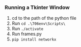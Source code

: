 ### Running a Tkinter Window
1. cd to the path of the python file
3. Run `cd .\706env\Scripts\` 
4. Run `./activate`
5. Run frames.py
6. `pip install networkx`
